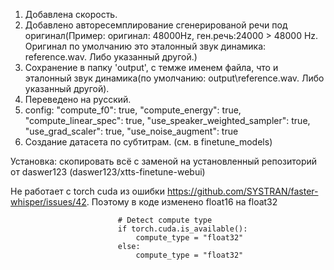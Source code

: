 1. Добавлена скорость.
2. Добавлено авторесемплирование сгенерированой речи под оригинал(Пример: оригинал: 48000Hz, ген.речь:24000 > 48000 Hz. Оригинал по умолчанию это эталонный звук динамика: reference.wav. Либо указанный другой.)
3. Сохранение в папку 'output', с темже именем файла, что и эталонный звук динамика(по умолчанию: output\reference.wav. Либо указанный другой).
4. Переведено на русский.
5. config:
    "compute_f0": true,
    "compute_energy": true,
    "compute_linear_spec": true,
    "use_speaker_weighted_sampler": true,
    "use_grad_scaler": true,
    "use_noise_augment": true
6. Создание датасета по субтитрам. (см. в finetune_models)

Установка: скопировать всё с заменой на установленный репозиторий от daswer123 (daswer123/xtts-finetune-webui)


Не работает с torch cuda из ошибки https://github.com/SYSTRAN/faster-whisper/issues/42. Поэтому в коде изменено float16 на float32
```docker
                        # Detect compute type 
                        if torch.cuda.is_available():
                            compute_type = "float32"
                        else:
                            compute_type = "float32"
```
